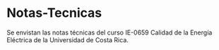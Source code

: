 # Notas-Tecnicas


Se envistan las notas técnicas del curso IE-0659 Calidad de la Energía Eléctrica de la Universidad de Costa Rica. 